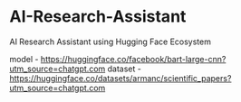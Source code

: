 # AI-Research-Assistant
AI Research Assistant using Hugging Face Ecosystem


model - https://huggingface.co/facebook/bart-large-cnn?utm_source=chatgpt.com
dataset - https://huggingface.co/datasets/armanc/scientific_papers?utm_source=chatgpt.com
